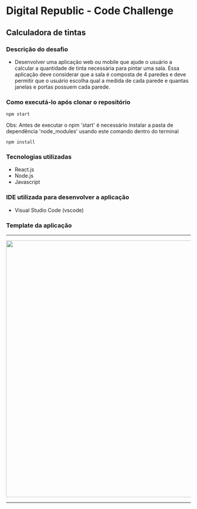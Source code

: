 # Digital Republic - Code Challenge



## Calculadora de tintas
### Descrição do desafio

- Desenvolver uma aplicação web ou mobile que ajude o usuário a calcular a quantidade de tinta necessária para pintar uma sala.
Essa aplicação deve considerar que a sala é composta de 4 paredes e deve permitir que o usuário escolha qual a medida de cada parede e quantas janelas e portas possuem cada parede.

### Como executá-lo após clonar o repositório
```
npm start

```
Obs: Antes de executar o npm 'start' é necessário instalar a pasta de dependência 'node_modules'
usando este comando dentro do terminal
```
npm install

```
### Tecnologias utilizadas
 - React.js
 - Node.js
 - Javascript

 ### IDE utilizada para desenvolver a aplicação
  - Visual Studio Code (vscode)

### Template da aplicação
***
<span align="center">
  <img src="/uploads/6d864386b00fea6bed4fc49835880900/Captura_de_tela_2023-05-04_215910.png" width="700px"/>
</span>


***




